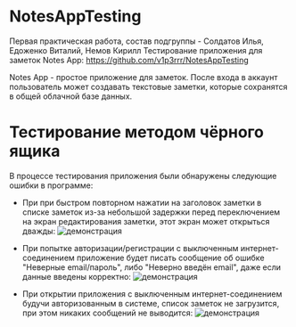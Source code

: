 # NotesAppTesting
Первая практическая работа, состав подгруппы - Солдатов Илья, Едоженко Виталий, Немов Кирилл
Тестирование приложения для заметок Notes App: https://github.com/v1p3rrr/NotesAppTesting

Notes App - простое приложение для заметок. После входа в аккаунт пользователь может создавать текстовые заметки, которые сохранятся в общей облачной базе данных.

# Тестирование методом чёрного ящика

В процессе тестирования приложения были обнаружены следующие ошибки в программе:


+ При при быстром повторном нажатии на заголовок заметки в списке заметок из-за небольшой задержки перед переключением на экран редактирования заметки, этот экран может открыться дважды: ![демонстрация](https://i.imgur.com/jQ2oQmW.gif)

+ При попытке авторизации/регистрации с выключенным интернет-соединением приложение будет писать сообщение об ошибке "Неверные email/пароль", либо "Неверно введён email", даже если данные введены корректно:
![демонстрация](https://i.imgur.com/wiCeXjj.png)

+ При открытии приложения с выключенным интернет-соединением будучи авторизованным в системе, список заметок не загрузится, при этом никаких сообщений не выводится:
![демонстрация](https://i.imgur.com/wRyAhOd.png)

